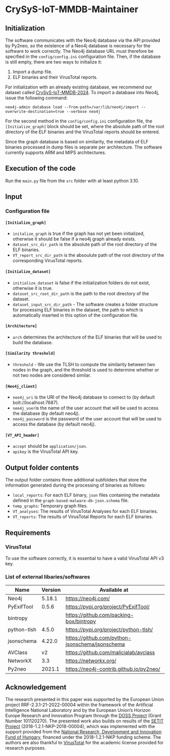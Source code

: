 # CrySyS-IoT-MMDB-Maintainer

## Initialization

The software communicates with the Neo4j database via the API provided by Py2neo, so the existence of a Neo4j database is necessary for the software to work correctly. The Neo4j database URL must therefore be specified in the `config/config.ini` configuration file. Then, if the database is still empty, there are two ways to initialize it:
1. Import a dump file.
2. ELF binaries and their VirusTotal reports.

For initialization with an already existing database, we recommend our dataset called [CrySyS-IoT-MMDB-2024](https://github.com/CrySyS/CrySyS-IoT-MMDB-2024). To import a database into Neo4j, issue the following command:
```
neo4j-admin database load --from-path=/var/lib/neo4j/import --overwrite-destination=true --verbose neo4j
```

For the second method in the `config/config.ini` configuration file, the `[Initialize_graph]` block should be set, where the absolute path of the root directory of the ELF binaries and the VirusTotal reports should be entered.

Since the graph database is based on similarity, the metadata of ELF binaries processed in dump files is separate per architecture. The software currently supports ARM and MIPS architectures.

## Execution of the code

Run the `main.py` file from the `src` folder with at least python 3.10.

## Input

### Configuration file

#### `[Initialize_graph]`

- `initalize_graph` is true if the graph has not yet been initialized, otherwise it should be false if a neo4j graph already exists.
- `dataset_src_dir_path` is the absolute path of the root directory of the ELF binaries.
- `VT_report_src_dir_path` is the absoulute path of the root directory of the corresponding VirusTotal reports.

#### `[Initialize_dataset]`

- `initialize_dataset` is false if the initialization folders do not exist, otherwise it is true.
- `dataset_src_root_dir_path` is the path to the root directory of the dataset.
- `dataset_input_src_dir_path` - The software creates a folder structure for processing ELF binaries in the dataset, the path to which is automatically inserted in this option of the configuration file.

#### `[Architecture]`

- `arch` determines the architecture of the ELF binaries that will be used to build the database.

#### `[Similarity threshold]`

- `threshold` - We use the TLSH to compute the similarity between two nodes in the graph, and the threshold is used to determine whether or not two nodes are considered similar.

#### `[Neo4j_client]`

- `neo4j_uri` is the URI of the Neo4j database to connect to (by default bolt://localhost:7687).
- `neo4j_user`is the name of the user account that will be used to access the database (by default neo4j).
- `neo4j_password` is the password of the user account that will be used to access the database (by default neo4j).

#### `[VT_API_header]`

- `accept` should be `application/json`.
- `apikey` is the VirusTotal API key.

## Output folder contents

The output folder contains three additional subfolders that store the information generated during the processing of binaries as follows:
- `local_reports`: For each ELF binary, `json` files containing the metadata defined in the `graph-based-malware-db-json.schema` file.
- `temp_graphs`: Temporary graph files.
- `VT_analyses`: The results of VirusTotal Analyses for each ELF binaries.
- `VT_reports`: The results of VirusTotal Reports for each ELF binaries.

## Requirements

### VirusTotal

To use the software correctly, it is essential to have a valid VirusTotal API v3 key.

### List of external libaries/softwares

| Name        | Version     |  Available at                                   |
| ----------- | ----------- | ----------------------------------------------- |
| Neo4j       | 5.18.1      | https://neo4j.com/                              |
| PyExifTool  | 0.5.6       | https://pypi.org/project/PyExifTool/            |
| bintropy    |             | https://github.com/packing-box/bintropy         |
| python-tlsh | 4.5.0       | https://pypi.org/project/python-tlsh/           |
| jsonschema  | 4.22.0      | https://github.com/python-jsonschema/jsonschema |
| AVClass     | v2          | https://github.com/malicialab/avclass           |
| NetworkX    | 3.3         | https://networkx.org/                           |
| Py2neo      | 2021.1      | https://neo4j-contrib.github.io/py2neo/         |

## Acknowledgement

The research presented in this paper was supported by the European Union project RRF-2.3.1-21-2022-00004 within the framework of the Artificial Intelligence National Laboratory and by the European Union’s Horizon Europe Research and Innovation Program through the [DOSS Project](https://dossproject.eu/) (Grant Number 101120270). The presented work also builds on results of the [SETIT Project](https://www.crysys.hu/research/setit/) (2018-1.2.1-NKP-2018-00004), which was implemented with the support provided from the [National Research, Development and Innovation Fund of Hungary](https://mi.nemzetilabor.hu/), financed under the 2018-1.2.1-NKP funding scheme. The authors are also thankful to [VirusTotal](https://www.virustotal.com/) for the academic license provided for research purposes.